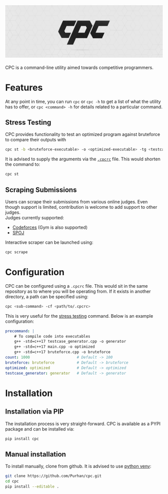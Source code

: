 ![](docs/banner.png)
----------------------------------------

CPC is a command-line utility aimed towards competitive programmers.

# Features

At any point in time, you can run `cpc` or `cpc -h` to get a list of what the utility has to offer, or `cpc <command> -h` for details related to a particular command.

## Stress Testing

CPC provides functionality to test an optimized program against bruteforce to compare their outputs with 

```bash
cpc st -b <bruteforce-executable> -o <optimized-executable> -tg <testcase-generator>
```

It is advised to supply the arguments via the [`.cpcrc`](#Configuration) file. This would shorten the command to:

```bash
cpc st
```

## Scraping Submissions

Users can scrape their submissions from various online judges. Even though support is limited, contribution is welcome to add support to other judges.  
Judges currently supported:
- [Codeforces](codeforces.com/) (Gym is also supported)
- [SPOJ](spoj.com/)

Interactive scraper can be launched using:

```bash
cpc scrape
```

# Configuration

CPC can be configured using a `.cpcrc` file. This would sit in the same repository as to where you will be operating from. If it exists in another directory, a path can be specified using:

```bash
cpc <sub-command> -cf <path/to/.cpcrc>
```

This is very useful for the [stress testing](#stress-testing) command. Below is an example configuration:

```yaml
precommand: |
    # To compile code into executables
    g++ -std=c++17 testcase_generator.cpp -o generator
    g++ -std=c++17 main.cpp -o optimized
    g++ -std=c++17 bruteforce.cpp -o bruteforce
count: 1000                     # Default -> 100
bruteforce: bruteforce          # Default -> bruteforce
optimized: optimized            # Default -> optimized
testcase_generator: generator   # Default -> generator
```

# Installation

## Installation via PIP

The installation process is very straight-forward. CPC is available as a PYPI package and can be installed via:

```bash
pip install cpc
```

## Manual installation

To install manually, clone from github. It is advised to use [python venv](https://docs.python.org/3/library/venv.html):

```bash
git clone https://github.com/Purhan/cpc.git
cd cpc
pip install --editable .
```
